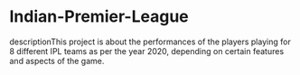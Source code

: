 # Indian-Premier-League
descriptionThis project is about the performances of the players playing for 8 different IPL teams as per the year 2020, depending on certain features and aspects of the game.
